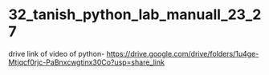 # 32_tanish_python_lab_manuall_23_27
drive link of video of python-
https://drive.google.com/drive/folders/1u4ge-Mtjqcf0rjc-PaBnxcwgtinx30Co?usp=share_link
